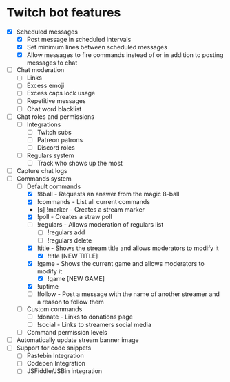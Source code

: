 # Twitch bot features
- [x] Scheduled messages
	- [x] Post message in scheduled intervals
	- [x] Set minimum lines between scheduled messages
	- [x] Allow messages to fire commands instead of or in addition to posting messages to chat
- [ ] Chat moderation
	- [ ] Links
	- [ ] Excess emoji
	- [ ] Excess caps lock usage
	- [ ] Repetitive messages
	- [ ] Chat word blacklist
- [ ] Chat roles and permissions
	- [ ] Integrations
		- [ ] Twitch subs
		- [ ] Patreon patrons
		- [ ] Discord roles
	- [ ] Regulars system
		- [ ] Track who shows up the most
- [ ] Capture chat logs
- [ ] Commands system
	- [ ] Default commands
		- [x] !8ball - Requests an answer from the magic 8-ball
		- [x] !commands - List all current commands
		- [s] !marker - Creates a stream marker
		- [x] !poll - Creates a straw poll
		- [ ] !regulars - Allows moderation of regulars list
			- [ ] !regulars add
			- [ ] !regulars delete
		- [x] !title - Shows the stream title and allows moderators to modify it
			- [x] !title [NEW TITLE]
		- [x] !game - Shows the current game and allows moderators to modify it
			- [x] !game [NEW GAME]
		- [x] !uptime
		- [ ] !follow - Post a message with the name of another streamer and a reason to follow them
	- [ ] Custom commands
		- [ ] !donate - Links to donations page
		- [ ] !social - Links to streamers social media
	- [ ] Command permission levels
- [ ] Automatically update stream banner image
- [ ] Support for code snippets
	- [ ] Pastebin Integration
	- [ ] Codepen Integration
	- [ ] JSFiddle/JSBin integration
